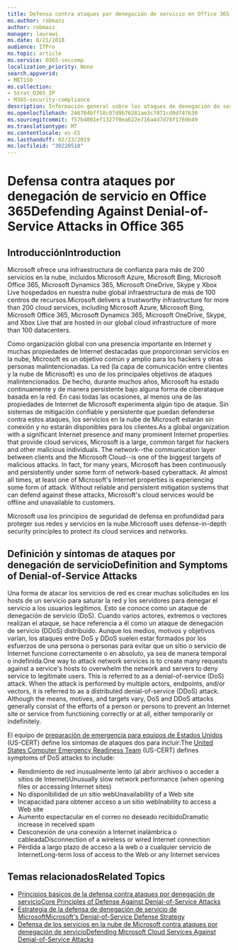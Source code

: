 ```yaml
---
title: Defensa contra ataques por denegación de servicio en Office 365
ms.author: robmazz
author: robmazz
manager: laurawi
ms.date: 8/21/2018
audience: ITPro
ms.topic: article
ms.service: O365-seccomp
localization_priority: None
search.appverid:
- MET150
ms.collection:
- Strat_O365_IP
- M365-security-compliance
description: Información general sobre los ataques de denegación de servicio (DoS).
ms.openlocfilehash: 246704bff18c07d9b76281ae3c7071cd0d747630
ms.sourcegitcommit: f57b4001ef1327f0ea622e716a4d7d78f1769b49
ms.translationtype: MT
ms.contentlocale: es-ES
ms.lasthandoff: 02/23/2019
ms.locfileid: "30220510"
---
```

# <a name="defending-against-denial-of-service-attacks-in-office-365"></a><span data-ttu-id="18940-103">Defensa contra ataques por denegación de servicio en Office 365</span><span class="sxs-lookup"><span data-stu-id="18940-103">Defending Against Denial-of-Service Attacks in Office 365</span></span>

## <a name="introduction"></a><span data-ttu-id="18940-104">Introducción</span><span class="sxs-lookup"><span data-stu-id="18940-104">Introduction</span></span>
<span data-ttu-id="18940-105">Microsoft ofrece una infraestructura de confianza para más de 200 servicios en la nube, incluidos Microsoft Azure, Microsoft Bing, Microsoft Office 365, Microsoft Dynamics 365, Microsoft OneDrive, Skype y Xbox Live hospedados en nuestra nube global infraestructura de más de 100 centros de recursos.</span><span class="sxs-lookup"><span data-stu-id="18940-105">Microsoft delivers a trustworthy infrastructure for more than 200 cloud services, including Microsoft Azure, Microsoft Bing, Microsoft Office 365, Microsoft Dynamics 365, Microsoft OneDrive, Skype, and Xbox Live that are hosted in our global cloud infrastructure of more than 100 datacenters.</span></span>

<span data-ttu-id="18940-p101">Como organización global con una presencia importante en Internet y muchas propiedades de Internet destacadas que proporcionan servicios en la nube, Microsoft es un objetivo común y amplio para los hackers y otras personas malintencionadas. La red (la capa de comunicación entre clientes y la nube de Microsoft) es uno de los principales objetivos de ataques malintencionados. De hecho, durante muchos años, Microsoft ha estado continuamente y de manera persistente bajo alguna forma de ciberataque basada en la red. En casi todas las ocasiones, al menos una de las propiedades de Internet de Microsoft experimenta algún tipo de ataque. Sin sistemas de mitigación confiable y persistente que puedan defenderse contra estos ataques, los servicios en la nube de Microsoft estarán sin conexión y no estarán disponibles para los clientes.</span><span class="sxs-lookup"><span data-stu-id="18940-p101">As a global organization with a significant Internet presence and many prominent Internet properties that provide cloud services, Microsoft is a large, common target for hackers and other malicious individuals. The network--the communication layer between clients and the Microsoft Cloud--is one of the biggest targets of malicious attacks. In fact, for many years, Microsoft has been continuously and persistently under some form of network-based cyberattack. At almost all times, at least one of Microsoft's Internet properties is experiencing some form of attack. Without reliable and persistent mitigation systems that can defend against these attacks, Microsoft's cloud services would be offline and unavailable to customers.</span></span>

<span data-ttu-id="18940-111">Microsoft usa los principios de seguridad de defensa en profundidad para proteger sus redes y servicios en la nube.</span><span class="sxs-lookup"><span data-stu-id="18940-111">Microsoft uses defense-in-depth security principles to protect its cloud services and networks.</span></span> 

## <a name="definition-and-symptoms-of-denial-of-service-attacks"></a><span data-ttu-id="18940-112">Definición y síntomas de ataques por denegación de servicio</span><span class="sxs-lookup"><span data-stu-id="18940-112">Definition and Symptoms of Denial-of-Service Attacks</span></span>
<span data-ttu-id="18940-p102">Una forma de atacar los servicios de red es crear muchas solicitudes en los hosts de un servicio para saturar la red y los servidores para denegar el servicio a los usuarios legítimos. Esto se conoce como un ataque de denegación de servicio (DoS). Cuando varios actores, extremos o vectores realizan el ataque, se hace referencia a él como un ataque de denegación de servicio (DDoS) distribuido. Aunque los medios, motivos y objetivos varían, los ataques entre DoS y DDoS suelen estar formados por los esfuerzos de una persona o personas para evitar que un sitio o servicio de Internet funcione correctamente o en absoluto, ya sea de manera temporal o indefinida.</span><span class="sxs-lookup"><span data-stu-id="18940-p102">One way to attack network services is to create many requests against a service's hosts to overwhelm the network and servers to deny service to legitimate users. This is referred to as a denial-of-service (DoS) attack. When the attack is performed by multiple actors, endpoints, and/or vectors, it is referred to as a distributed denial-of-service (DDoS) attack. Although the means, motives, and targets vary, DoS and DDoS attacks generally consist of the efforts of a person or persons to prevent an Internet site or service from functioning correctly or at all, either temporarily or indefinitely.</span></span>

<span data-ttu-id="18940-117">El equipo de [preparación de emergencia para equipos de Estados Unidos](https://www.us-cert.gov/) (US-CERT) define los síntomas de ataques dos para incluir:</span><span class="sxs-lookup"><span data-stu-id="18940-117">The [United States Computer Emergency Readiness Team](https://www.us-cert.gov/) (US-CERT) defines symptoms of DoS attacks to include:</span></span>
- <span data-ttu-id="18940-118">Rendimiento de red inusualmente lento (al abrir archivos o acceder a sitios de Internet)</span><span class="sxs-lookup"><span data-stu-id="18940-118">Unusually slow network performance (when opening files or accessing Internet sites)</span></span>
- <span data-ttu-id="18940-119">No disponibilidad de un sitio web</span><span class="sxs-lookup"><span data-stu-id="18940-119">Unavailability of a Web site</span></span>
- <span data-ttu-id="18940-120">Incapacidad para obtener acceso a un sitio web</span><span class="sxs-lookup"><span data-stu-id="18940-120">Inability to access a Web site</span></span>
- <span data-ttu-id="18940-121">Aumento espectacular en el correo no deseado recibido</span><span class="sxs-lookup"><span data-stu-id="18940-121">Dramatic increase in received spam</span></span>
- <span data-ttu-id="18940-122">Desconexión de una conexión a Internet inalámbrica o cableada</span><span class="sxs-lookup"><span data-stu-id="18940-122">Disconnection of a wireless or wired Internet connection</span></span>
- <span data-ttu-id="18940-123">Pérdida a largo plazo de acceso a la web o a cualquier servicio de Internet</span><span class="sxs-lookup"><span data-stu-id="18940-123">Long-term loss of access to the Web or any Internet services</span></span>

## <a name="related-topics"></a><span data-ttu-id="18940-124">Temas relacionados</span><span class="sxs-lookup"><span data-stu-id="18940-124">Related Topics</span></span>
- [<span data-ttu-id="18940-125">Principios básicos de la defensa contra ataques por denegación de servicio</span><span class="sxs-lookup"><span data-stu-id="18940-125">Core Principles of Defense Against Denial-of-Service Attacks</span></span>](office-365-core-principles-of-defense-against-dos-attacks.md)
- [<span data-ttu-id="18940-126">Estrategia de la defensa de denegación de servicio de Microsoft</span><span class="sxs-lookup"><span data-stu-id="18940-126">Microsoft's Denial-of-Service Defense Strategy</span></span>](office-365-microsoft-dos-defense-strategy.md)
- [<span data-ttu-id="18940-127">Defensa de los servicios en la nube de Microsoft contra ataques por denegación de servicio</span><span class="sxs-lookup"><span data-stu-id="18940-127">Defending Microsoft Cloud Services Against Denial-of-Service Attacks</span></span>](office-365-defending-cloud-services-against-dos-attacks.md)
